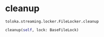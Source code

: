 # cleanup
`toloka.streaming.locker.FileLocker.cleanup`

```python
cleanup(self, lock: BaseFileLock)
```

